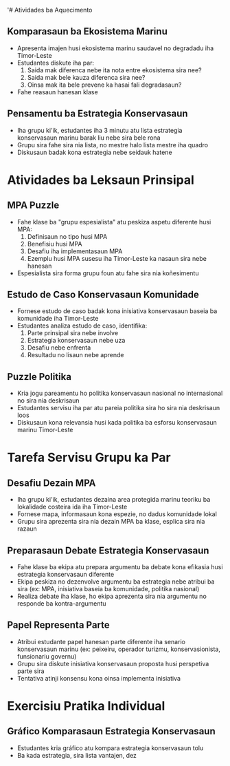'# Atividades ba Aquecimento

## Komparasaun ba Ekosistema Marinu
- Apresenta imajen husi ekosistema marinu saudavel no degradadu iha Timor-Leste
- Estudantes diskute iha par:
  1. Saida mak diferenca nebe ita nota entre ekosistema sira nee?
  2. Saida mak bele kauza diferenca sira nee?
  3. Oinsa mak ita bele prevene ka hasai fali degradasaun?
- Fahe reasaun hanesan klase

## Pensamentu ba Estrategia Konservasaun
- Iha grupu ki'ik, estudantes iha 3 minutu atu lista estrategia konservasaun marinu barak liu nebe sira bele rona
- Grupu sira fahe sira nia lista, no mestre halo lista mestre iha quadro
- Diskusaun badak kona estrategia nebe seidauk hatene

# Atividades ba Leksaun Prinsipal

## MPA Puzzle
- Fahe klase ba "grupu espesialista" atu peskiza aspetu diferente husi MPA:
  1. Definisaun no tipo husi MPA
  2. Benefisiu husi MPA
  3. Desafiu iha implementasaun MPA
  4. Ezemplu husi MPA susesu iha Timor-Leste ka nasaun sira nebe hanesan
- Espesialista sira forma grupu foun atu fahe sira nia koñesimentu

## Estudo de Caso Konservasaun Komunidade
- Fornese estudo de caso badak kona inisiativa konservasaun baseia ba komunidade iha Timor-Leste
- Estudantes analiza estudo de caso, identifika:
  1. Parte prinsipal sira nebe involve
  2. Estrategia konservasaun nebe uza
  3. Desafiu nebe enfrenta
  4. Resultadu no lisaun nebe aprende

## Puzzle Politika
- Kria jogu pareamentu ho politika konservasaun nasional no internasional no sira nia deskrisaun
- Estudantes servisu iha par atu pareia politika sira ho sira nia deskrisaun loos
- Diskusaun kona relevansia husi kada politika ba esforsu konservasaun marinu Timor-Leste

# Tarefa Servisu Grupu ka Par

## Desafiu Dezain MPA
- Iha grupu ki'ik, estudantes dezaina area protegida marinu teoriku ba lokalidade costeira ida iha Timor-Leste
- Fornese mapa, informasaun kona espezie, no dadus komunidade lokal
- Grupu sira aprezenta sira nia dezain MPA ba klase, esplica sira nia razaun

## Preparasaun Debate Estrategia Konservasaun
- Fahe klase ba ekipa atu prepara argumentu ba debate kona efikasia husi estrategia konservasaun diferente
- Ekipa peskiza no dezenvolve argumentu ba estrategia nebe atribui ba sira (ex: MPA, inisiativa baseia ba komunidade, politika nasional)
- Realiza debate iha klase, ho ekipa aprezenta sira nia argumentu no responde ba kontra-argumentu

## Papel Representa Parte
- Atribui estudante papel hanesan parte diferente iha senario konservasaun marinu (ex: peixeiru, operador turizmu, konservasionista, funsionariu governu)
- Grupu sira diskute inisiativa konservasaun proposta husi perspetiva parte sira
- Tentativa atinji konsensu kona oinsa implementa inisiativa

# Exercisiu Pratika Individual

## Gráfico Komparasaun Estrategia Konservasaun
- Estudantes kria gráfico atu kompara estrategia konservasaun tolu
- Ba kada estrategia, sira lista vantajen, dez